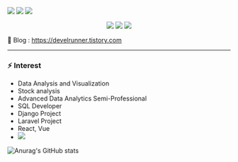 <a href="/" target="_blank"><img src="https://img.shields.io/badge/Laravel-000000?style=flat&logo=#FF2D20&logoColor=000000"/></a>
<a href="/" target="_blank"><img src="https://img.shields.io/badge/PHP-000000?style=flat&logo=#FF2D20&logoColor=000000"/></a>
<a href="/" target="_blank"><img src="https://img.shields.io/badge/Python-000000?style=flat&logo=#FF2D20&logoColor=000000"/></a>

<div align="center">
	<img src="https://img.shields.io/badge/Java-007396?style=flat&logo=Java&logoColor=white" />
	<img src="https://img.shields.io/badge/HTML5-E34F26?style=flat&logo=HTML5&logoColor=white" />
	<img src="https://img.shields.io/badge/CSS3-1572B6?style=flat&logo=CSS3&logoColor=white" />
</div>

🌱 Blog : https://develrunner.tistory.com
***
### ⚡ Interest

+ Data Analysis and Visualization 
+ Stock analysis
+ Advanced Data Analytics Semi-Professional
+ SQL Developer
+ Django Project
+ Laravel Project
+ React, Vue
+ <img src="https://github-readme-stats.vercel.app/api/top-langs/?username=joy3968&layout=compact">
![Anurag's GitHub stats](https://github-readme-stats.vercel.app/api?username=joy3968&show_icons=true&theme=radical)

<!--
**joy3968/joy3968** is a ✨ _special_ ✨ repository because its `README.md` (this file) appears on your GitHub profile.


Here are some ideas to get you started:


- 🔭 I’m currently working on ...
- 🌱 I’m currently learning ...
- 👯 I’m looking to collaborate on ...
- 🤔 I’m looking for help with ...
- 💬 Ask me about ...
- 📫 How to reach me: ...
- 😄 Pronouns: ...
- ⚡ Fun fact: ...
-->
